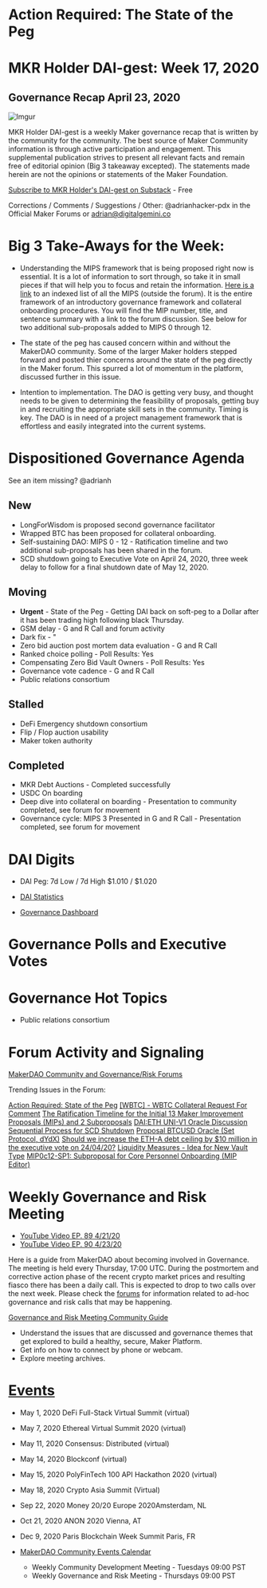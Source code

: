 # Action Required:  The State of the Peg
# MKR Holder DAI-gest: Week 17, 2020
## Governance Recap April 23, 2020

![Imgur](https://i.imgur.com/Jg3loyp.gif)

MKR Holder DAI-gest is a weekly Maker governance recap that is written by the community for the community.  The best source of Maker Community information is through active participation and engagement.   This supplemental publication strives to present all relevant facts and remain free of editorial opinion (Big 3 takeaway excepted).  The statements made herein are not the opinions or statements of the Maker Foundation.  

[Subscribe to MKR Holder's DAI-gest on Substack](https://mkrdai.substack.com/)  - Free

Corrections / Comments / Suggestions / Other:  @adrianhacker-pdx in the Official Maker Forums or adrian@digitalgemini.co

# Big 3 Take-Aways for the Week:

* Understanding the MIPS framework that is being proposed right now is essential.  It is a lot of information to sort through, so take it in small pieces if that will help you to focus and retain the information.  [Here is a link](https://mkrdai.substack.com/p/mips-0-through-12-index-reference) to an indexed list of all the MIPS (outside the forum). It is the entire framework of an introductory governance framework and collateral onboarding procedures.  You will find the MIP number, title, and sentence summary with a link to the forum discussion.  See below for two additional sub-proposals added to MIPS 0 through 12.

* The state of the peg has caused concern within and without the MakerDAO community.  Some of the larger Maker holders stepped forward and posted thier concerns around the state of the peg directly in the Maker forum.  This spurred a lot of momentum in the platform, discussed further in this issue.

* Intention to implementation.  The DAO is getting very busy, and thought needs to be given to determining the feasibility of proposals, getting buy in and recruiting the appropriate skill sets in the community.  Timing is key.  The DAO is in need of a project management framework that is effortless and easily integrated into the current systems.

# Dispositioned Governance Agenda 
See an item missing?  @adrianh

## New 
* LongForWisdom is proposed second governance facilitator
* Wrapped BTC has been proposed for collateral onboarding.
* Self-sustaining DAO:  MIPS 0 - 12 - Ratification timeline and two additional sub-proposals has been shared in the forum.
* SCD shutdown going to Executive Vote on April 24, 2020, three week delay to follow for a final shutdown date of May 12, 2020.


## Moving
* **Urgent** - State of the Peg - Getting DAI back on soft-peg to a Dollar after it has been trading high following black Thursday.
* GSM delay - G and R Call and forum activity
* Dark fix - "
* Zero bid auction post mortem data evaluation - G and R Call 
* Ranked choice polling - Poll Results: Yes
* Compensating Zero Bid Vault Owners - Poll Results: Yes
* Governance vote cadence - G and R Call
* Public relations consortium 

## Stalled
* DeFi Emergency shutdown consortium
* Flip / Flop auction usability
* Maker token authority 

## Completed
* MKR Debt Auctions - Completed successfully
* USDC On boarding
* Deep dive into collateral on boarding - Presentation to community completed, see forum for movement
* Governance cycle: MIPS 3 Presented in G and R Call - Presentation completed, see forum for movement

# DAI Digits

* DAI Peg: 7d Low / 7d High	$1.010 / $1.020

* [DAI Statistics](https://DAIstats.com)

* [Governance Dashboard](https://mkrgov.science)

# Governance Polls and Executive Votes

# Governance Hot Topics

* Public relations consortium 


# Forum Activity and Signaling

[MakerDAO Community and Governance/Risk Forums](https://forum.makerdao.com/)

Trending Issues in the Forum:

[Action Required:  State of the Peg](https://forum.makerdao.com/t/action-required-state-of-the-peg/2025/62)
[[WBTC] - WBTC Collateral Request For Comment](https://forum.makerdao.com/t/wbtc-wbtc-collateral-request-for-comment/2135)
[The Ratification Timeline for the Initial 13 Maker Improvement Proposals (MIPs) and 2 Subproposals](https://forum.makerdao.com/t/the-ratification-timeline-for-the-initial-13-maker-improvement-proposals-mips-and-2-subproposals/2169)
[DAI:ETH UNI-V1 Oracle Discussion](https://forum.makerdao.com/t/dai-eth-uni-v1-oracle-discussion/2146)
[Sequential Process for SCD Shutdown](https://forum.makerdao.com/t/sequential-process-for-scd-shutdown/1823)
[Proposal BTCUSD Oracle (Set Protocol, dYdX)](https://forum.makerdao.com/t/proposal-btcusd-oracle-set-protocol-dydx/2011)
[Should we increase the ETH-A debt ceiling by $10 million in the executive vote on 24/04/20?](https://forum.makerdao.com/t/should-we-increase-the-eth-a-debt-ceiling-by-10-million-in-the-executive-vote-on-24-04-20/2153)
[Liquidity Measures - Idea for New Vault Type](https://forum.makerdao.com/t/liquidity-measures-idea-for-new-vault-type/2155)
[MIP0c12-SP1: Subproposal for Core Personnel Onboarding (MIP Editor)](https://forum.makerdao.com/t/mip0c12-sp1-subproposal-for-core-personnel-onboarding-mip-editor/2133)


# Weekly Governance and Risk Meeting

* [YouTube Video EP. 89 4/21/20](https://youtu.be/0Jd1l5I6DHs)
* [YouTube Video EP. 90 4/23/20](https://youtu.be/9gzBHFiNOxs)


Here is a guide from MakerDAO about becoming involved in Governance.  The meeting is held every Thursday, 17:00 UTC.  During the postmortem and corrective action phase of the recent crypto market prices and resulting fiasco there has been a daily call.  This is expected to drop to two calls over the next week.  Please check the [forums](https://forum.makerdao.com/) for information related to ad-hoc governance and risk calls that may be happening.

[Governance and Risk Meeting Community Guide](https://community-development.makerdao.com/governance/governance-and-risk-meetings)
* Understand the issues that are discussed and governance themes that get explored to build a healthy, secure, Maker Platform.
* Get info on how to connect by phone or webcam.
* Explore meeting archives.

# [Events](https://makerdao.com/en/events)

* May 1, 2020 DeFi Full-Stack Virtual Summit (virtual)
* May 7, 2020	Ethereal Virtual Summit 2020 (virtual)
* May 11, 2020	Consensus: Distributed (virtual)
* May 14, 2020	Blockconf (virtual)
* May 15, 2020	PolyFinTech 100 API Hackathon 2020 (virtual)
* May 18, 2020	Crypto Asia Summit (Virtual)
* Sep 22, 2020	Money 20/20 Europe 2020Amsterdam, NL
* Oct 21, 2020	ANON 2020 Vienna, AT
* Dec 9, 2020	Paris Blockchain Week Summit Paris, FR

* [MakerDAO Community Events Calendar](https://calendar.google.com/calendar/embed?src=makerdao.com_3efhm2ghipksegl009ktniomdk%40group.calendar.google.com&ctz=America%2FLos_Angeles)
    * Weekly Community Development Meeting - Tuesdays 09:00 PST
    * Weekly Governance and Risk Meeting - Thursdays 09:00 PST


